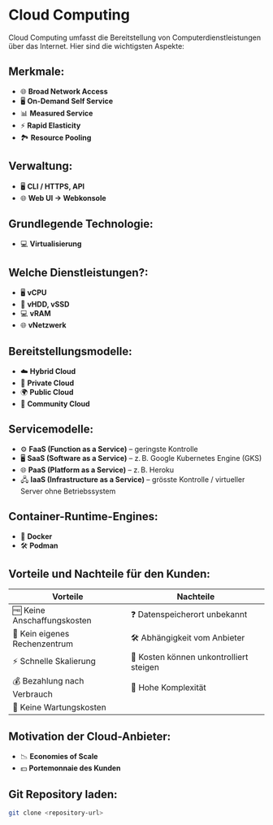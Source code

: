 # Cloud Computing

Cloud Computing umfasst die Bereitstellung von Computerdienstleistungen über das Internet. Hier sind die wichtigsten Aspekte:

## Merkmale:
- 🌐 **Broad Network Access**
- 🖥️ **On-Demand Self Service**
- 📊 **Measured Service**
- ⚡ **Rapid Elasticity**
- 🏞️ **Resource Pooling**

## Verwaltung:
- 🖥️ **CLI / HTTPS, API**
- 🌐 **Web UI → Webkonsole**

## Grundlegende Technologie:
- 💻 **Virtualisierung**

## Welche Dienstleistungen?:
- 🖥️ **vCPU**
- 💾 **vHDD, vSSD**
- 💻 **vRAM**
- 🌐 **vNetzwerk**

## Bereitstellungsmodelle:
- ☁️ **Hybrid Cloud**
- 🏢 **Private Cloud**
- 🌍 **Public Cloud**
- 👥 **Community Cloud**

## Servicemodelle:
- ⚙️ **FaaS (Function as a Service)** – geringste Kontrolle
- 🖥️ **SaaS (Software as a Service)** – z. B. Google Kubernetes Engine (GKS)
- 🌐 **PaaS (Platform as a Service)** – z. B. Heroku
- 🖧 **IaaS (Infrastructure as a Service)** – grösste Kontrolle / virtueller Server ohne Betriebssystem

## Container-Runtime-Engines:
- 🐳 **Docker**
- 🛠️ **Podman**

## Vorteile und Nachteile für den Kunden:
| Vorteile                         | Nachteile                                |
| -------------------------------- | ---------------------------------------- |
| 🆓 Keine Anschaffungskosten      | ❓ Datenspeicherort unbekannt            |
| 🏢 Kein eigenes Rechenzentrum    | 🛠️ Abhängigkeit vom Anbieter              |
| ⚡ Schnelle Skalierung           | 💸 Kosten können unkontrolliert steigen  |
| 💰 Bezahlung nach Verbrauch      | 🔧 Hohe Komplexität                      |
| 🚫 Keine Wartungskosten          |                                          |

## Motivation der Cloud-Anbieter:
- 📉 **Economies of Scale**
- 💵 **Portemonnaie des Kunden**

## Git Repository laden:
```bash
git clone <repository-url>
